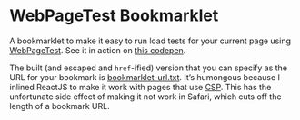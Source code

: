 WebPageTest Bookmarklet
=======================

A bookmarklet to make it easy to run load tests for your current page using [WebPageTest][]. See it in action on [this codepen][].

The built (and escaped and `href`-ified) version that you can specify as the URL for your bookmark is [bookmarklet-url.txt][bookmarklet-url]. It’s humongous because I inlined ReactJS to make it work with pages that use [CSP][]. This has the unfortunate side effect of making it not work in Safari, which cuts off the length of a bookmark URL.

[WebPageTest]: http://webpagetest.org
[this codepen]: http://codepen.io/acusti/pen/QwEQqR?editors=001
[bookmarklet-url]: https://raw.githubusercontent.com/acusti/webpagetest-bookmarklet/master/bookmarklet-url.txt
[CSP]: https://developer.mozilla.org/en-US/docs/Web/Security/CSP
